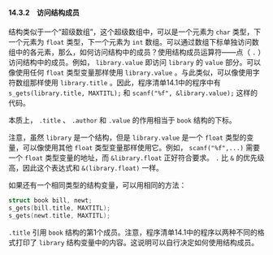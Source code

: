 #### 14.3.2　访问结构成员

结构类似于一个“超级数组”，这个超级数组中，可以是一个元素为 `char` 类型，下一个元素为 `float` 类型，下一个元素为 `int` 数组。可以通过数组下标单独访问数组中的各元素，那么，如何访问结构中的成员？使用结构成员运算符——点（ `.` ）访问结构中的成员。例如， `library.value` 即访问 `library` 的 `value` 部分。可以像使用任何 `float` 类型变量那样使用 `library.value` 。与此类似，可以像使用字符数组那样使用 `library.title` 。因此，程序清单14.1中的程序中有 `s_gets(library.title, MAXTITL);` 和 `scanf("%f", &library.value);` 这样的代码。

本质上， `.title` 、 `.author` 和 `.value` 的作用相当于 `book` 结构的下标。

注意，虽然 `library` 是一个结构，但是 `library.value` 是一个 `float` 类型的变量，可以像使用其他 `float` 类型变量那样使用它。例如， `scanf("%f",...)` 需要一个 `float` 类型变量的地址，而 `&library.float` 正好符合要求。 `.` 比 `&` 的优先级高，因此这个表达式和 `&(library.float)` 一样。

如果还有一个相同类型的结构变量，可以用相同的方法：

```c
struct book bill, newt;
s_gets(bill.title, MAXTITL);
s_gets(newt.title, MAXTITL);
```

`.title` 引用 `book` 结构的第1个成员。注意，程序清单14.1中的程序以两种不同的格式打印了 `library` 结构变量中的内容。这说明可以自行决定如何使用结构成员。

